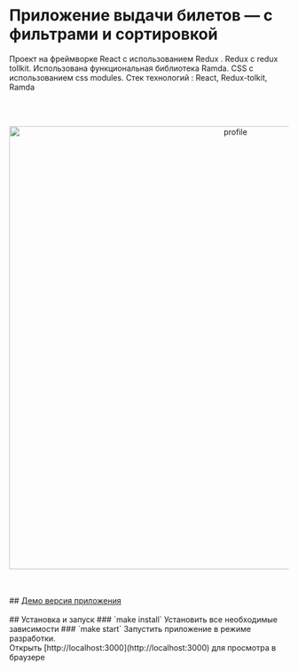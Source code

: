 # Приложение выдачи билетов — с фильтрами и сортировкой


Проект на фреймворке React с иcпользованием Redux .  Redux с redux tollkit. Использована функциональная библиотека Ramda. CSS с использованием css modules.  Стек технологий : React, Redux-tolkit, Ramda

<br />
<br />
<p align="center">
    <img src="https://user-images.githubusercontent.com/57991929/97649999-c68dc480-1a69-11eb-9214-1fd97cd1872d.png" width="800" title="profile">
</p>
<br />
<br />
## <a href="https://aviasalesapp.herokuapp.com/">Демо версия приложения</a>
<br />
<br />
## Установка и запуск
### `make install`
Установить все необходимые зависимости
### `make start`
Запустить приложение в режиме разработки.<br />
Открыть [http://localhost:3000](http://localhost:3000) для просмотра в браузере


